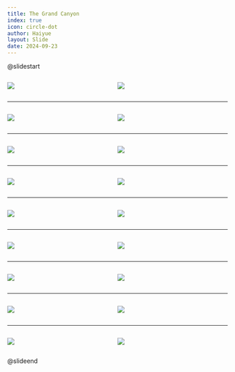 ```yaml
---
title: The Grand Canyon
index: true
icon: circle-dot
author: Haiyue
layout: Slide
date: 2024-09-23
---
```

 
@slidestart

<div style="display:flex">
<div style="flex:1">

![](https://raw.githubusercontent.com/yclord/reading/refs/heads/master/english/Level-K/The%20Grand%20Canyon/001.webp)
</div>
<div style="flex:1">

![](https://raw.githubusercontent.com/yclord/reading/refs/heads/master/english/Level-K/The%20Grand%20Canyon/002.webp)
</div>
</div>

---

<div style="display:flex">
<div style="flex:1">

![](https://raw.githubusercontent.com/yclord/reading/refs/heads/master/english/Level-K/The%20Grand%20Canyon/003.webp)
</div>
<div style="flex:1">

![](https://raw.githubusercontent.com/yclord/reading/refs/heads/master/english/Level-K/The%20Grand%20Canyon/004.webp)
</div>
</div>

---

<div style="display:flex">
<div style="flex:1">

![](https://raw.githubusercontent.com/yclord/reading/refs/heads/master/english/Level-K/The%20Grand%20Canyon/005.webp)
</div>
<div style="flex:1">

![](https://raw.githubusercontent.com/yclord/reading/refs/heads/master/english/Level-K/The%20Grand%20Canyon/006.webp)
</div>
</div>

---

<div style="display:flex">
<div style="flex:1">

![](https://raw.githubusercontent.com/yclord/reading/refs/heads/master/english/Level-K/The%20Grand%20Canyon/007.webp)
</div>
<div style="flex:1">

![](https://raw.githubusercontent.com/yclord/reading/refs/heads/master/english/Level-K/The%20Grand%20Canyon/008.webp)
</div>
</div>

---

<div style="display:flex">
<div style="flex:1">

![](https://raw.githubusercontent.com/yclord/reading/refs/heads/master/english/Level-K/The%20Grand%20Canyon/009.webp)
</div>
<div style="flex:1">

![](https://raw.githubusercontent.com/yclord/reading/refs/heads/master/english/Level-K/The%20Grand%20Canyon/010.webp)
</div>
</div>

---

<div style="display:flex">
<div style="flex:1">

![](https://raw.githubusercontent.com/yclord/reading/refs/heads/master/english/Level-K/The%20Grand%20Canyon/011.webp)
</div>
<div style="flex:1">

![](https://raw.githubusercontent.com/yclord/reading/refs/heads/master/english/Level-K/The%20Grand%20Canyon/012.webp)
</div>
</div>

---

<div style="display:flex">
<div style="flex:1">

![](https://raw.githubusercontent.com/yclord/reading/refs/heads/master/english/Level-K/The%20Grand%20Canyon/013.webp)
</div>
<div style="flex:1">

![](https://raw.githubusercontent.com/yclord/reading/refs/heads/master/english/Level-K/The%20Grand%20Canyon/014.webp)
</div>
</div>

---

<div style="display:flex">
<div style="flex:1">

![](https://raw.githubusercontent.com/yclord/reading/refs/heads/master/english/Level-K/The%20Grand%20Canyon/015.webp)
</div>
<div style="flex:1">

![](https://raw.githubusercontent.com/yclord/reading/refs/heads/master/english/Level-K/The%20Grand%20Canyon/016.webp)
</div>
</div>

---

<div style="display:flex">
<div style="flex:1">

![](https://raw.githubusercontent.com/yclord/reading/refs/heads/master/english/Level-K/The%20Grand%20Canyon/017.webp)
</div>
<div style="flex:1">

![](https://raw.githubusercontent.com/yclord/reading/refs/heads/master/english/Level-K/The%20Grand%20Canyon/018.webp)
</div>
</div>

@slideend